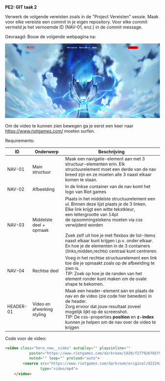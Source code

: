 
**PE2: GIT taak 2**

Verwerk de volgende vereisten zoals in de "Project Vereisten" sessie.
Maak voor elke vereiste een commit in je eigen repository. Voor elke commit vermeld je het vernoemde ID (NAV-01, enz.) in de commit message.


Gevraagd: Bouw de volgende webpagina na:

![](./assets/eindresultaat.png)

Om de video te kunnen zien bewegen ga je eerst een keer naar https://www.riotgames.com/ moeten surfen.

Requirements:

| &nbsp;&nbsp;&nbsp;&nbsp;&nbsp;&nbsp;ID&nbsp;&nbsp;&nbsp;&nbsp;&nbsp;&nbsp;&nbsp; | Onderwerp                  | Beschrijving                                                                                                                                                                                                                                                                                                                                                                                                                  |
|----------------------------------------------------------------------------------|----------------------------|-------------------------------------------------------------------------------------------------------------------------------------------------------------------------------------------------------------------------------------------------------------------------------------------------------------------------------------------------------------------------------------------------------------------------------|
| NAV-01                                                                           | Main structuur             | Maak een navigatie-element aan met 3 structuur-elementen erin. Elk structuurelement moet een derde van de nav breed zijn en ze moeten alle 3 naast elkaar komen te staan.                                                                                                                                                                                                                                                     |
| NAV-02                                                                           | Afbeelding                 | In de linkse container van de nav komt het logo van Riot games                                                                                                                                                                                                                                                                                                                                                                |
| NAV-03                                                                           | Middelste deel + opmaak    | Plaats in het middelste structuurelement een ul. Binnen deze lijst plaats je de 3 linken.<br/>Elke link krijgt een witte tekstkleur, <br/>een lettergrootte van 14pt<br/>de opsommingstekens moeten via css verwijderd worden<br/><br/>Zoek zelf uit hoe je met flexbox de list-items naast elkaar kunt krijgen i.p.v. onder elkaar. En hoe je de elementen in de 3 containers (links,midden,rechts) centraal kunt centreren. |
| NAV-04                                                                           | Rechtse deel               | Voeg in het rechtse structuurelement een link toe die je opmaakt zoals op de afbeelding te zien is.<br/>TIP: Zoek op hoe je de randen van het element ronder kunt maken om de ovale shape te bekomen.                                                                                                                                                                                                                         |
| HEADER-01                                                                        | Video en afwerking styling | Maak een header-element aan en plaats de nav en de video (zie code hier beneden) in de header.<br/>Zorg ervoor dat jouw resultaat zoveel mogelijk lijkt op de screenshot.<br/>TIP: De css-properties **position** en **z-index** kunnen je helpen om de nav over de video te krijgen                                                                                                                                          |


Code voor de video:

````html
<video class="hero_new__video" autoplay="" playsinline=""
           poster="https://www.riotgames.com/darkroom/1920/f277926f65f932fad572f88b04d57c4b:79ca86b2c1d8302b93bf04aad5f03c71/w24-riot-homepage-back-up.jpg"
           muted="" loop="" preload="auto">
        <source src="https://www.riotgames.com/darkroom/original/d2224a81b271091b06d91da597aefe0d:c18d41cc833ebc0f52c48f0f927049ac/trophystraight-effect-full.mp4"
                type="video/mp4">
    </video>
````
